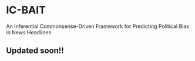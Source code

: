 # IC-BAIT
An Inferential Commonsense-Driven Framework for Predicting Political Bias in News Headlines

## Updated soon!!
